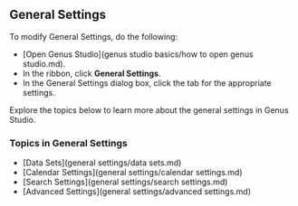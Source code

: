 ## General Settings

To modify General Settings, do the following:

*   [Open Genus Studio](genus studio basics/how to open genus studio.md).
*   In the ribbon, click **General Settings**.
*   In the General Settings dialog box, click the tab for the appropriate settings.

Explore the topics below to learn more about the general settings in Genus Studio.

### Topics in General Settings

* [Data Sets](general settings/data sets.md)
* [Calendar Settings](general settings/calendar settings.md)
* [Search Settings](general settings/search settings.md)
* [Advanced Settings](general settings/advanced settings.md)
